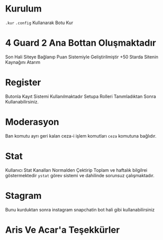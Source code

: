 # Kurulum

`.kur` `.config` Kullanarak Botu Kur

# 4 Guard 2 Ana Bottan Oluşmaktadır
Son Hali Siteye Bağlanıp Puan Sistemiyle Geliştirilmiştir +50 Starda Sitenin Kaynağını Atarım

# Register
Butonla Kayıt Sistemi Kullanılmaktadır Setupa Rolleri Tanımladıktan Sonra Kullanabilirsiniz.

# Moderasyon
Ban komutu ayrı geri kalan ceza-i işlem komutları `ceza` komutuna bağlıdır.

# Stat
Kullanıcı Stat Kanalları Normalden Çektirip Toplam ve haftalık bilgilrei göstermektedir `ystat` görev sistemi ve dahilinde sorunsuz çalışmaktadır.

# Stagram
Bunu kurduktan sonra instagram snapchatin bot hali gibi kullanabilirsiniz

# Aris Ve Acar'a Teşekkürler
